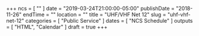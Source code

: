 +++
ncs = [ "" ]
date = "2019-03-24T21:00:00-05:00"
publishDate = "2018-11-26"
endTime = ""
location = ""
title = "UHF/VHF Net 12"
slug = "uhf-vhf-net-12"
categories = [ "Public Service" ]
dates = [ "NCS Schedule" ]
outputs = [ "HTML", "Calendar" ]
draft = true
+++

